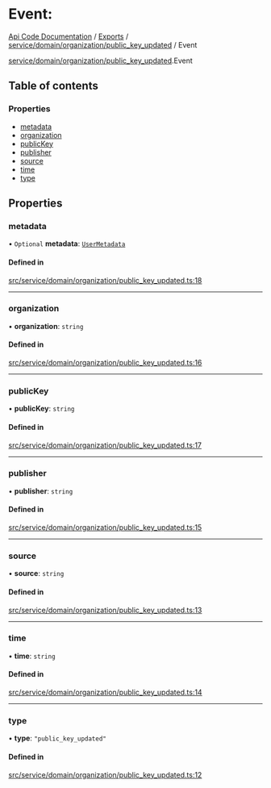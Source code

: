 # Event: 
 
[Api Code Documentation](../README.md) / [Exports](../modules.md) / [service/domain/organization/public\_key\_updated](../modules/service_domain_organization_public_key_updated.md) / Event

[service/domain/organization/public\_key\_updated](../modules/service_domain_organization_public_key_updated.md).Event

## Table of contents

### Properties

- [metadata](service_domain_organization_public_key_updated.Event.md#metadata)
- [organization](service_domain_organization_public_key_updated.Event.md#organization)
- [publicKey](service_domain_organization_public_key_updated.Event.md#publickey)
- [publisher](service_domain_organization_public_key_updated.Event.md#publisher)
- [source](service_domain_organization_public_key_updated.Event.md#source)
- [time](service_domain_organization_public_key_updated.Event.md#time)
- [type](service_domain_organization_public_key_updated.Event.md#type)

## Properties

### metadata

• `Optional` **metadata**: [`UserMetadata`](../modules/service_domain_metadata.md#usermetadata)

#### Defined in

[src/service/domain/organization/public_key_updated.ts:18](https://github.com/openkfw/TruBudget/blob/648f2bb/api/src/service/domain/organization/public_key_updated.ts#L18)

___

### organization

• **organization**: `string`

#### Defined in

[src/service/domain/organization/public_key_updated.ts:16](https://github.com/openkfw/TruBudget/blob/648f2bb/api/src/service/domain/organization/public_key_updated.ts#L16)

___

### publicKey

• **publicKey**: `string`

#### Defined in

[src/service/domain/organization/public_key_updated.ts:17](https://github.com/openkfw/TruBudget/blob/648f2bb/api/src/service/domain/organization/public_key_updated.ts#L17)

___

### publisher

• **publisher**: `string`

#### Defined in

[src/service/domain/organization/public_key_updated.ts:15](https://github.com/openkfw/TruBudget/blob/648f2bb/api/src/service/domain/organization/public_key_updated.ts#L15)

___

### source

• **source**: `string`

#### Defined in

[src/service/domain/organization/public_key_updated.ts:13](https://github.com/openkfw/TruBudget/blob/648f2bb/api/src/service/domain/organization/public_key_updated.ts#L13)

___

### time

• **time**: `string`

#### Defined in

[src/service/domain/organization/public_key_updated.ts:14](https://github.com/openkfw/TruBudget/blob/648f2bb/api/src/service/domain/organization/public_key_updated.ts#L14)

___

### type

• **type**: ``"public_key_updated"``

#### Defined in

[src/service/domain/organization/public_key_updated.ts:12](https://github.com/openkfw/TruBudget/blob/648f2bb/api/src/service/domain/organization/public_key_updated.ts#L12)
